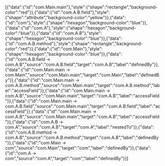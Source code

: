[{"data":{"id":"com.Main.main"},"style":{"shape":"rectangle","background-color":"red"}},{"data":{"id":"com.A.B.field"},"style":{"shape":"attribute","background-color":"yellow"}},{"data":{"id":"com"},"style":{"shape":"hexagon","background-color":"blue"}},{"data":{"id":"com.A"},"style":{"shape":"hexagon","background-color":"blue"}},{"data":{"id":"com.A.B"},"style":{"shape":"hexagon","background-color":"blue"}},{"data":{"id":"com.A.B.method"},"style":{"shape":"rectangle","background-color":"red"}},{"data":{"id":"com.Main"},"style":{"shape":"hexagon","background-color":"blue"}},{"data":{"id":"com.A.B.field -> com.A.B","source":"com.A.B.field","target":"com.A.B","label":"definedBy"}},{"data":{"id":"com.Main.main -> com.Main","source":"com.Main.main","target":"com.Main","label":"definedBy"}},{"data":{"id":"com.Main.main -> com.A.B.method","source":"com.Main.main","target":"com.A.B.method","label":"accessField"}},{"data":{"id":"com.Main.main -> com.A.B","source":"com.Main.main","target":"com.A.B","label":"accessField"}},{"data":{"id":"com.Main.main -> com.A.B.field","source":"com.Main.main","target":"com.A.B.field","label":"accessField"}},{"data":{"id":"com.Main.main -> com.A.B","source":"com.Main.main","target":"com.A.B","label":"accessField"}},{"data":{"id":"com.A.B -> com.A","source":"com.A.B","target":"com.A","label":"nestedTo"}},{"data":{"id":"com.A.B.method -> com.A.B","source":"com.A.B.method","target":"com.A.B","label":"definedBy"}},{"data":{"id":"com.Main -> com","source":"com.Main","target":"com","label":"definedBy"}},{"data":{"id":"com.A -> com","source":"com.A","target":"com","label":"definedBy"}}]